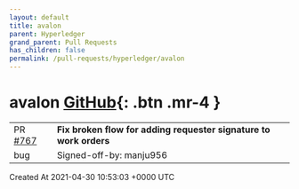 ```yaml
---
layout: default
title: avalon
parent: Hyperledger
grand_parent: Pull Requests
has_children: false
permalink: /pull-requests/hyperledger/avalon
---
```


# avalon <span class="fs-3 right-align">[GitHub](https://github.com/hyperledger/avalon){: .btn .mr-4 }</span>


<div>
    <table>
        <tr>
            <td>
                PR <a href="https://github.com/hyperledger/avalon/pull/767" class=".btn">#767</a>
            </td>
            <td>
                <b>
                    Fix broken flow for adding requester signature to work orders
                </b>
            </td>
        </tr>
        <tr>
            <td>
                <span class="chip">bug</span>
            </td>
            <td>
                Signed-off-by: manju956 <manjunath.a.c@intel.com>
            </td>
        </tr>
    </table>
    <div class="right-align">
        Created At 2021-04-30 10:53:03 +0000 UTC
    </div>
</div>

